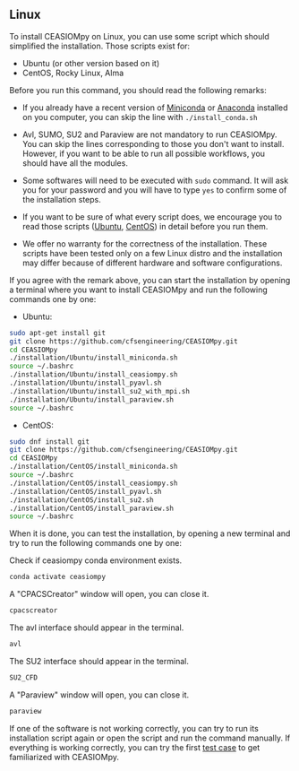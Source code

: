 ## Linux

To install CEASIOMpy on Linux, you can use some script which should simplified the installation. Those scripts exist for:

- Ubuntu (or other version based on it)
- CentOS, Rocky Linux, Alma

Before you run this command, you should read the following remarks:

- If you already have a recent version of [Miniconda](https://docs.conda.io/en/latest/miniconda.html) or [Anaconda](https://anaconda.org/) installed on you computer, you can skip the line with `./install_conda.sh`

- Avl, SUMO, SU2 and Paraview are not mandatory to run CEASIOMpy. You can skip the lines corresponding to those you don't want to install. However, if you want to be able to run all possible workflows, you should have all the modules.

- Some softwares will need to be executed with `sudo` command. It will ask you for your password and you will have to type `yes` to confirm some of the installation steps.

- If you want to be sure of what every script does, we encourage you to read those scripts ([Ubuntu](./Ubuntu), [CentOS](./CentOS)) in detail before you run them.

- We offer no warranty for the correctness of the installation. These scripts have been tested only on a few Linux distro and the installation may differ because of different hardware and software configurations.

If you agree with the remark above, you can start the installation by opening a terminal where you want to install CEASIOMpy and run the following commands one by one:

- Ubuntu:

```bash
sudo apt-get install git
git clone https://github.com/cfsengineering/CEASIOMpy.git
cd CEASIOMpy
./installation/Ubuntu/install_miniconda.sh
source ~/.bashrc
./installation/Ubuntu/install_ceasiompy.sh
./installation/Ubuntu/install_pyavl.sh
./installation/Ubuntu/install_su2_with_mpi.sh
./installation/Ubuntu/install_paraview.sh
source ~/.bashrc
```

- CentOS:

```bash
sudo dnf install git
git clone https://github.com/cfsengineering/CEASIOMpy.git
cd CEASIOMpy
./installation/CentOS/install_miniconda.sh
source ~/.bashrc
./installation/CentOS/install_ceasiompy.sh
./installation/CentOS/install_pyavl.sh
./installation/CentOS/install_su2.sh
./installation/CentOS/install_paraview.sh
source ~/.bashrc
```

When it is done, you can test the installation, by opening a new terminal and try to run the following commands one by one:

Check if ceasiompy conda environment exists.

```bash
conda activate ceasiompy
```

A "CPACSCreator" window will open, you can close it.

```bash
cpacscreator
```

The avl interface should appear in the terminal.

```bash
avl
```

The SU2 interface should appear in the terminal.

```bash
SU2_CFD
```

A "Paraview" window will open, you can close it.

```bash
paraview
```

If one of the software is not working correctly, you can try to run its installation script again or open the script and run the command manually.
If everything is working correctly, you can try the first [test case](../test_cases/test_case_1/README.md) to get familiarized with CEASIOMpy.
